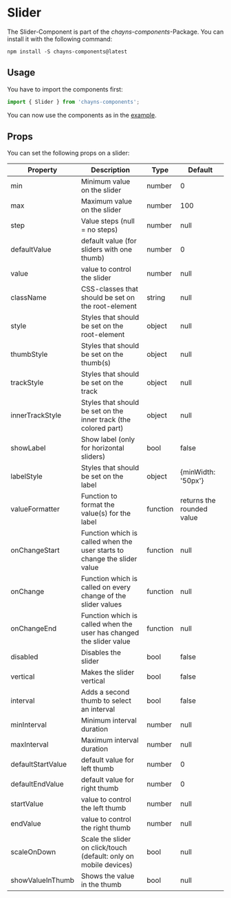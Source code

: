 # Slider #

The Slider-Component is part of the *chayns-components*-Package. You can install it with the following command:

    npm install -S chayns-components@latest


## Usage ##

You have to import the components first:

```jsx harmony
import { Slider } from 'chayns-components';
```

You can now use the components as in the [example](https://github.com/TobitSoftware/chayns-components/blob/master/examples/react-chayns-slider/Example.jsx).


## Props ##

You can set the following props on a slider:

| Property       | Description                                                                                                  | Type     | Default |
|----------------|--------------------------------------------------------------------------------------------------------------|----------|---------|
| min            | Minimum value on the slider                                                                                  | number   | 0       |
| max            | Maximum value on the slider                                                                                  | number   | 100     |
| step           | Value steps (null = no steps)                                                                                | number   | null    |
| defaultValue   | default value (for sliders with one thumb)                                                                   | number   | 0       |
| value          | value to control the slider                                                                                  | number   | null    |
| className      | CSS-classes that should be set on the root-element                                                           | string   | null    |
| style          | Styles that should be set on the root-element                                                                | object   | null    |
| thumbStyle     | Styles that should be set on the thumb(s)                                                                    | object   | null    |
| trackStyle     | Styles that should be set on the track                                                                       | object   | null    |
| innerTrackStyle| Styles that should be set on the inner track (the colored part)                                              | object   | null    |
| showLabel      | Show label (only for horizontal sliders)                                                                     | bool     | false   |
| labelStyle     | Styles that should be set on the label                                                                       | object   | {minWidth: '50px'} |
| valueFormatter | Function to format the value(s) for the label                                                                | function | returns the rounded value |
| onChangeStart  | Function which is called when the user starts to change the slider value                                     | function | null    |
| onChange       | Function which is called on every change of the slider values                                                | function | null    |
| onChangeEnd    | Function which is called when the user has changed the slider value                                          | function | null    |
| disabled       | Disables the slider                                                                                          | bool     | false   |
| vertical       | Makes the slider vertical                                                                                    | bool     | false   |
| interval       | Adds a second thumb to select an interval                                                                    | bool     | false   |
| minInterval    | Minimum interval duration                                                                                    | number   | null    |
| maxInterval    | Maximum interval duration                                                                                    | number   | null    |
| defaultStartValue| default value for left thumb                                                                               | number   | 0       |
| defaultEndValue| default value for right thumb                                                                                | number   | 0       |
| startValue     | value to control the left thumb                                                                              | number   | null    |
| endValue       | value to control the right thumb                                                                             | number   | null    |
| scaleOnDown    | Scale the slider on click/touch (default: only on mobile devices)                                            | bool     | null    |
| showValueInThumb | Shows the value in the thumb                                                                               | bool     | null    |
